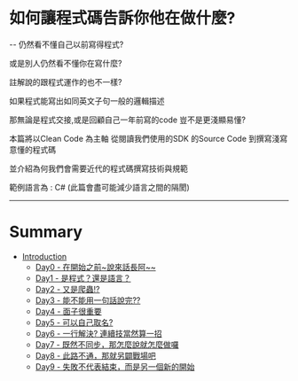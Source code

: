 # 如何讓程式碼告訴你他在做什麼?
--
仍然看不懂自己以前寫得程式?

或是別人仍然看不懂你在寫什麼? 

註解說的跟程式運作的也不一樣? 

如果程式能寫出如同英文子句一般的邏輯描述 

那無論是程式交接,或是回顧自己一年前寫的code 豈不是更淺顯易懂? 

本篇將以Clean Code 為主軸 從閱讀我們使用的SDK 的Source Code 到撰寫淺寫意懂的程式碼 

並介紹為何我們會需要近代的程式碼撰寫技術與規範 

範例語言為 : C# (此篇會盡可能減少語言之間的隔閡)

---
# Summary

* [Introduction](README.md)
  * [Day0 - 在開始之前~說來話長阿~~](./topic/Day0.md)
  * [Day1 - 是程式？還是語言？](./topic/Day1.md)
  * [Day2 - 又是爬蟲!?](./topic/Day2.md)
  * [Day3 - 能不能用一句話說完??](./topic/Day3.md)
  * [Day4 - 面子很重要](./topic/Day4.md)
  * [Day5 - 可以自己取名?](./topic/Day5.md)
  * [Day6 - 一行解決? 連續技當然算一招](./topic/Day6.md)
  * [Day7 - 既然不同步，那怎麼說就怎麼做囉](./topic/Day7.md)
  * [Day8 - 此路不通，那就另闢戰場吧](./topic/Day8.md)
  * [Day9 - 失敗不代表結束，而是另一個新的開始](./topic/Day9.md)